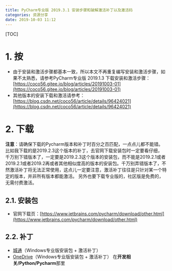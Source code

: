 ```yaml
---
title: PyCharm专业版 2019.3.1 安装步骤和破解激活补丁以及激活码
categories: 资源分享
date: 2019-10-03 11:12
---
```

[TOC]

# 1. 按
* 由于安装和激活步骤都基本一致，所以本文不再重复编写安装和激活步骤，如果不太熟悉，请参考PyCharm专业版 2019.1.3 下载安装和激活步骤：[https://coco56.gitee.io/blog/articles/20191003-01](https://coco56.gitee.io/blog/articles/20191003-01)
* 其他版本的安装下载和激活请参考：[https://blog.csdn.net/coco56/article/details/96424021](https://blog.csdn.net/coco56/article/details/96424021)

# 2. 下载
**注意**：请确保下载的Pycharm版本和补丁时百分之百匹配，一点点儿都不能错。比如我下载的是2019.2.3这个版本的补丁，去官网下载安装包时一定要看仔细，千万别下错版本了，一定要是2019.2.3这个版本的安装包，而不能是2019.2.1或者2019.2.1或者2019.2再或者其他相似度高的版本的安装包。千万别弄错版本了，不然激活补丁将无法正常使用，这点儿一定要注意，激活补丁往往是只针对某一个特定的版本，并非所有版本都能激活。
另外也要下载专业版的，社区版是免费的，无需付费激活。

## 2.1. 安装包
* 官网下载页：[https://www.jetbrains.com/pycharm/download/other.html](https://www.jetbrains.com/pycharm/download/other.html)

## 2.2. 补丁
* [城通](https://coco56.ctfile.com/dir/13403389-35103768-3334ef)（Windows专业版安装包 + 激活补丁）
* [OneDrive](https://www.cnblogs.com/coco56/p/11223189.html)（Windows专业版安装包 + 激活补丁）
在**开发相关/Python/Pycharm**那里